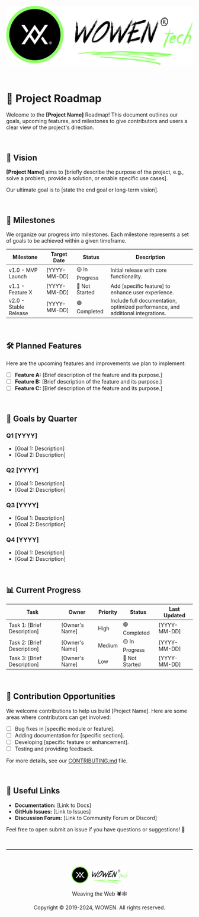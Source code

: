 ![WOWEN Logo](https://github.com/WOWEN-DEV/wowen/blob/main/wowen-repo-logo.svg)

<br>

# 🚀 Project Roadmap

Welcome to the **[Project Name]** Roadmap! This document outlines our goals, upcoming features, and milestones to give contributors and users a clear view of the project's direction.

<br>

## 🏁 Vision

**[Project Name]** aims to [briefly describe the purpose of the project, e.g., solve a problem, provide a solution, or enable specific use cases]. 

Our ultimate goal is to [state the end goal or long-term vision].

<br>

## 📅 Milestones

We organize our progress into milestones. Each milestone represents a set of goals to be achieved within a given timeframe.

| **Milestone**       | **Target Date**  | **Status**     | **Description**                                                                                                                                                     |
|----------------------|------------------|----------------|---------------------------------------------------------------------------------------------------------------------------------------------------------------------|
| v1.0 - MVP Launch    | [YYYY-MM-DD]     | 🟡 In Progress | Initial release with core functionality.                                                                                                                           |
| v1.1 - Feature X     | [YYYY-MM-DD]     | 🔴 Not Started | Add [specific feature] to enhance user experience.                                                                                                                 |
| v2.0 - Stable Release| [YYYY-MM-DD]     | 🟢 Completed    | Include full documentation, optimized performance, and additional integrations.                                                                                     |
<br>

## 🛠️ Planned Features

Here are the upcoming features and improvements we plan to implement:

- [ ] **Feature A:** [Brief description of the feature and its purpose.]
- [ ] **Feature B:** [Brief description of the feature and its purpose.]
- [ ] **Feature C:** [Brief description of the feature and its purpose.]

<br>

## 🎯 Goals by Quarter

### Q1 [YYYY]
- [Goal 1: Description]
- [Goal 2: Description]

### Q2 [YYYY]
- [Goal 1: Description]
- [Goal 2: Description]

### Q3 [YYYY]
- [Goal 1: Description]
- [Goal 2: Description]

### Q4 [YYYY]
- [Goal 1: Description]
- [Goal 2: Description]

<br>

## 📊 Current Progress

| **Task**                   | **Owner**      | **Priority** | **Status**       | **Last Updated** |
|----------------------------|----------------|--------------|------------------|------------------|
| Task 1: [Brief Description]| [Owner's Name] | High         | 🟢 Completed     | [YYYY-MM-DD]     |
| Task 2: [Brief Description]| [Owner's Name] | Medium       | 🟡 In Progress   | [YYYY-MM-DD]     |
| Task 3: [Brief Description]| [Owner's Name] | Low          | 🔴 Not Started   | [YYYY-MM-DD]     |

<br>

## 🧩 Contribution Opportunities

We welcome contributions to help us build [Project Name]. Here are some areas where contributors can get involved:

- [ ] Bug fixes in [specific module or feature].
- [ ] Adding documentation for [specific section].
- [ ] Developing [specific feature or enhancement].
- [ ] Testing and providing feedback.

For more details, see our [CONTRIBUTING.md](https://github.com/WOWEN-DEV/wowen/blob/main/CONTRIBUTING.md) file.

<br>

## 🔗 Useful Links

- **Documentation:** [Link to Docs]
- **GitHub Issues:** [Link to Issues]
- **Discussion Forum:** [Link to Community Forum or Discord]

Feel free to open submit an issue if you have questions or suggestions! 🚀

<br>

---

<br>

<p align="center">
  <img src="https://github.com/WOWEN-DEV/wowen/blob/main/wowen-repo-logo.svg" alt="WOWEN Logo" width="30%">
</p>

<p align="center">Weaving the Web 🕷️🕸️</p>
<p align="center">Copyright © 2019-2024, WOWEN. All rights reserved.</p>
